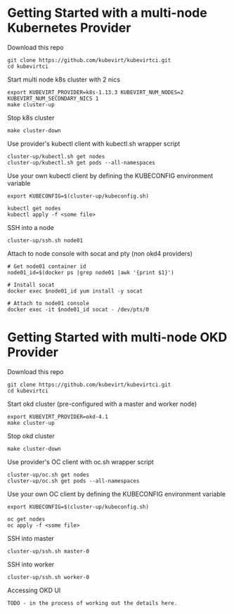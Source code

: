 # Getting Started with a multi-node Kubernetes Provider

Download this repo
```
git clone https://github.com/kubevirt/kubevirtci.git
cd kubevirtci
```

Start multi node k8s cluster with 2 nics
```
export KUBEVIRT_PROVIDER=k8s-1.13.3 KUBEVIRT_NUM_NODES=2 KUBEVIRT_NUM_SECONDARY_NICS 1
make cluster-up
```

Stop k8s cluster
```
make cluster-down
```

Use provider's kubectl client with kubectl.sh wrapper script
```
cluster-up/kubectl.sh get nodes
cluster-up/kubectl.sh get pods --all-namespaces
```

Use your own kubectl client by defining the KUBECONFIG environment variable
```
export KUBECONFIG=$(cluster-up/kubeconfig.sh)

kubectl get nodes
kubectl apply -f <some file>
```

SSH into a node
```
cluster-up/ssh.sh node01
```

Attach to node console with socat and pty (non okd4 providers)
```
# Get node01 container id
node01_id=$(docker ps |grep node01 |awk '{print $1}')

# Install socat
docker exec $node01_id yum install -y socat

# Attach to node01 console
docker exec -it $node01_id socat - /dev/pts/0
```

# Getting Started with multi-node OKD Provider

Download this repo
```
git clone https://github.com/kubevirt/kubevirtci.git
cd kubevirtci
```

Start okd cluster (pre-configured with a master and worker node)
```
export KUBEVIRT_PROVIDER=okd-4.1
make cluster-up
```

Stop okd cluster
```
make cluster-down
```

Use provider's OC client with oc.sh wrapper script
```
cluster-up/oc.sh get nodes
cluster-up/oc.sh get pods --all-namespaces
```

Use your own OC client by defining the KUBECONFIG environment variable
```
export KUBECONFIG=$(cluster-up/kubeconfig.sh)

oc get nodes
oc apply -f <some file>
```

SSH into master
```
cluster-up/ssh.sh master-0
```

SSH into worker
```
cluster-up/ssh.sh worker-0
```

Accessing OKD UI
```
TODO - in the process of working out the details here.
```
